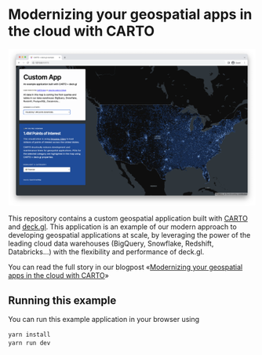 # Modernizing your geospatial apps in the cloud with CARTO

![header](./public/header-screenshot.png)

This repository contains a custom geospatial application built with [CARTO](https://carto.com) and [deck.gl](deck.gl). This application is an example of our modern approach to developing geospatial applications at scale, by leveraging the power of the leading cloud data warehouses (BigQuery, Snowflake, Redshift, Databricks...) with the flexibility and performance of deck.gl.

You can read the full story in our blogpost «[Modernizing your geospatial apps in the cloud with CARTO](https://carto.com/blog)»

## Running this example

You can run this example application in your browser using

```bash
yarn install
yarn run dev
```

